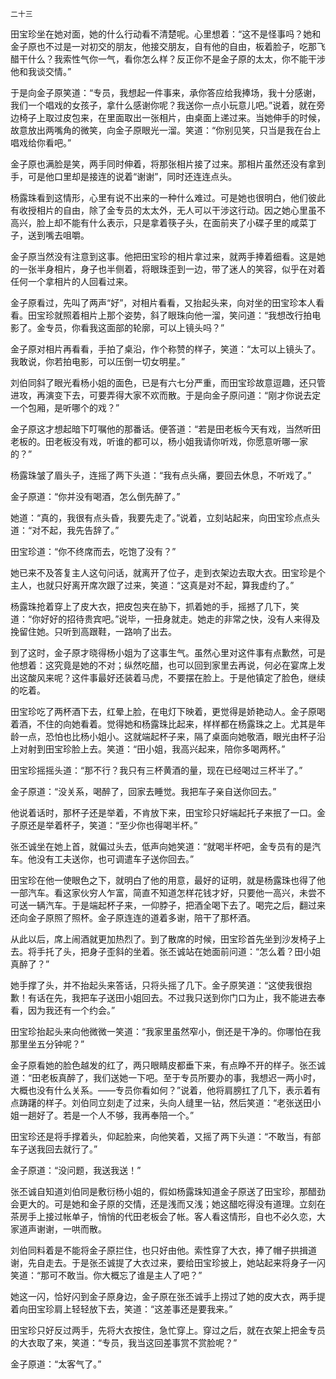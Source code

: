     二十三 

   田宝珍坐在她对面，她的什么行动看不清楚呢。心里想着：“这不是怪事吗？她和金子原也不过是一对初交的朋友，他接交朋友，自有他的自由，板着脸子，吃那飞醋干什么？我索性气你一气，看你怎么样？反正你不是金子原的太太，你不能干涉他和我谈交情。”

   于是向金子原笑道：“专员，我想起一件事来，承你答应给我捧场，我十分感谢，我们一个唱戏的女孩子，拿什么感谢你呢？我送你一点小玩意儿吧。”说着，就在旁边椅子上取过皮包来，在里面取出一张相片，由桌面上递过来。当她伸手的时候，故意放出两嘴角的微笑，向金子原眼光一溜。笑道：“你别见笑，只当是我在台上唱戏给你看吧。”

   金子原也满脸是笑，两手同时伸着，将那张相片接了过来。那相片虽然还没有拿到手，可是他口里却是接连的说着“谢谢”，同时还连连点头。

   杨露珠看到这情形，心里有说不出来的一种什么难过。可是她也很明白，他们彼此有收授相片的自由，除了金专员的太太外，无人可以干涉这行动。因之她心里虽不高兴，脸上却不能有什么表示，只是拿着筷子头，在面前夹了小碟子里的咸菜丁子，送到嘴去咀嚼。

   金子原当然没有注意到这事。他把田宝珍的相片拿过来，就两手捧着细看。这是她的一张半身相片，身子也半侧着，将眼珠歪到一边，带了迷人的笑容，似乎在对着任何一个拿相片的人回看过来。

   金子原看过，先叫了两声“好”，对相片看看，又抬起头来，向对坐的田宝珍本人看看。田宝珍就照着相片上那个姿势，斜了眼珠向他一溜，笑问道：“我想改行拍电影了。金专员，你看我这面部的轮廓，可以上镜头吗？”

   金子原对相片再看看，手拍了桌沿，作个称赞的样子，笑道：“太可以上镜头了。我敢说，你若拍电影，可以压倒一切女明星。”

   刘伯同斜了眼光看杨小姐的面色，已是有六七分严重，而田宝珍故意逗趣，还只管进攻，再演变下去，可要弄得大家不欢而散。于是向金子原问道：“刚才你说去定一个包厢，是听哪个的戏？”

   金子原这才想起暗下叮嘱他的那番话。便答道：“若是田老板今天有戏，当然听田老板的。田老板没有戏，听谁的都可以，杨小姐我请你听戏，你愿意听哪一家的？”

   杨露珠皱了眉头子，连摇了两下头道：“我有点头痛，要回去休息，不听戏了。”

   金子原道：“你并没有喝酒，怎么倒先醉了。”

   她道：“真的，我很有点头昏，我要先走了。”说着，立刻站起来，向田宝珍点点头道：“对不起，我先告辞了。”

   田宝珍道：“你不终席而去，吃饱了没有？”

   她已来不及答复主人这句问话，就离开了位子，走到衣架边去取大衣。田宝珍是个主人，也就只好离开席次跟了过来，笑道：“这真是对不起，算我虚约了。”

   杨露珠抢着穿上了皮大衣，把皮包夹在胁下，抓着她的手，摇撼了几下，笑道：“你好好的招待贵宾吧。”说毕，一扭身就走。她走的非常之快，没有人来得及挽留住她。只听到高跟鞋，一路响了出去。

   到了这时，金子原才晓得杨小姐为了这事生气。虽然心里对这件事有点歉然，可是他想着：这究竟是她的不对；纵然吃醋，也可以回到家里去再说，何必在宴席上发出这酸风来呢？这件事最好还装着马虎，不要摆在脸上。于是他镇定了脸色，继续的吃着。

   田宝珍吃了两杯酒下去，红晕上脸，在电灯下映着，更觉得是娇艳动人。金子原喝着酒，不住的向她看着。觉得她和杨露珠比起来，样样都在杨露珠之上。尤其是年龄一点，恐怕也比杨小姐小。这就端起杯子来，隔了桌面向她敬酒，眼光由杯子沿上对射到田宝珍脸上去。笑道：“田小姐，我高兴起来，陪你多喝两杯。”

   田宝珍摇摇头道：“那不行？我只有三杯黄酒的量，现在已经喝过三杯半了。”

   金子原道：“没关系，喝醉了，回家去睡觉。我把车子亲自送你回去。”

   他说着话时，那杯子还是举着，不肯放下来，田宝珍只好端起托子来抿了一口。金子原还是举着杯子，笑道：“至少你也得喝半杯。”

   张丕诚坐在她上首，就偏过头去，低声向她笑道：“就喝半杯吧，金专员有的是汽车。他没有工夫送你，也可调遣车子送你回去。”

   田宝珍在他一使眼色之下，就明白了他的用意，最好的证明，就是杨露珠也得了他一部汽车。看这家伙穷人乍富，简直不知道怎样花钱才好，只要他一高兴，未尝不可送一辆汽车。于是端起杯子来，一仰脖子，把酒全喝下去了。喝完之后，翻过来还向金子原照了照杯。金子原连连的道着多谢，陪干了那杯酒。

   从此以后，席上闹酒就更加热烈了。到了散席的时候，田宝珍首先坐到沙发椅子上去。将手托了头，把身子歪斜的坐着。张丕诚站在她面前问道：“怎么着？田小姐真醉了？”

   她手撑了头，并不抬起头来答话，只将头摇了几下。金子原笑道：“这使我很抱歉！有话在先，我把车子送田小姐回去。不过我只送到你门口为止，我不能进去奉看，因为我还有一个约会。”

   田宝珍抬起头来向他微微一笑道：“我家里虽然窄小，倒还是干净的。你哪怕在我那里坐五分钟呢？”

   金子原看她的脸色越发的红了，两只眼睛皮都垂下来，有点睁不开的样子。张丕诚道：“田老板真醉了，我们送她一下吧。至于专员所要办的事，我想迟一两小时，大概也没有什么关系。——专员你看如何？”说着，他将肩膀扛了几下，表示着有点踌躇的样子。刘伯同立刻走了过来，头向人缝里一钻，然后笑道：“老张送田小姐一趟好了。若是一个人不够，我再奉陪一个。”

   田宝珍还是将手撑着头，仰起脸来，向他笑着，又摇了两下头道：“不敢当，有部车子送我回去就行了。”

   金子原道：“没问题，我送我送！”

   张丕诚自知道刘伯同是敷衍杨小姐的，假如杨露珠知道金子原送了田宝珍，那醋劲会更大的。可是她和金子原的交情，还是浅而又浅；她这醋吃得没有道理。立刻在茶房手上接过帐单子，悄悄的代田老板会了帐。客人看这情形，自也不必久恋，大家道声谢谢，一哄而散。

   刘伯同料着是不能将金子原拦住，也只好由他。索性穿了大衣，捧了帽子拱揖道谢，先自走去。于是张丕诚提了大衣过来，要给田宝珍披上，她站起来将身子一闪笑道：“那可不敢当。你大概忘了谁是主人了吧？”

   她这一闪，恰好闪到金子原身边，金子原在张丕诚手上捞过了她的皮大衣，两手提着向田宝珍肩上轻轻放下去，笑道：“这差事还是要我来。”

   田宝珍只好反过两手，先将大衣按住，急忙穿上。穿过之后，就在衣架上把金专员的大衣取了来，笑道：“专员，我当这回差事赏不赏脸呢？”

   金子原道：“太客气了。”

